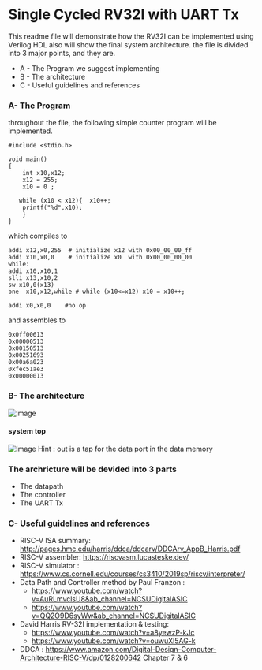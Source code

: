 # Single Cycled RV32I with UART Tx 

This readme file will demonstrate how the RV32I can be implemented using Verilog HDL also will show the final system architecture.
the file is divided into 3 major points, and they are.

 - A - The Program we suggest implementing 
 - B - The architecture 
 - C - Useful guidelines and references 

### A- The Program
throughout the file, the following simple counter program will be implemented. 
```
#include <stdio.h>

void main()
{
    int x10,x12;
    x12 = 255;
    x10 = 0 ;
    
   while (x10 < x12){  x10++;
    printf("%d",x10);
    }
}
```
which compiles to 
```
addi x12,x0,255  # initialize x12 with 0x00_00_00_ff
addi x10,x0,0    # initialize x0  with 0x00_00_00_00
while:
addi x10,x10,1
slli x13,x10,2
sw x10,0(x13)
bne  x10,x12,while # while (x10<=x12) x10 = x10++;

addi x0,x0,0    #no op
```
and assembles to 
```
0x0ff00613
0x00000513
0x00150513
0x00251693
0x00a6a023
0xfec51ae3
0x00000013
```

### B- The architecture 
![image](https://user-images.githubusercontent.com/90535558/214970655-d3511e4d-e122-4e70-b4b2-924935b57182.png)
#### system top
![image](https://user-images.githubusercontent.com/90535558/221443588-df5ef055-5b3c-43e4-b24f-20c287646c95.png)
Hint : out is a tap for the data port in the data memory 
### The archricture will be devided into 3 parts 
- The datapath
- The controller 
- The UART Tx

### C- Useful guidelines and references 
- RISC-V ISA summary:  http://pages.hmc.edu/harris/ddca/ddcarv/DDCArv_AppB_Harris.pdf
- RISC-V assembler: https://riscvasm.lucasteske.dev/
- RISC-V simulator : https://www.cs.cornell.edu/courses/cs3410/2019sp/riscv/interpreter/ 
- Data Path and Controller method by Paul Franzon : 
  * https://www.youtube.com/watch?v=AuRLmvclsU8&ab_channel=NCSUDigitalASIC 
  * https://www.youtube.com/watch?v=QQ2O9D6syWw&ab_channel=NCSUDigitalASIC
- David Harris RV-32I implementation & testing:    
  * https://www.youtube.com/watch?v=a8yewzP-kJc
  * https://www.youtube.com/watch?v=ouwuXl5AG-k
 - DDCA : https://www.amazon.com/Digital-Design-Computer-Architecture-RISC-V/dp/0128200642 Chapter 7 & 6
